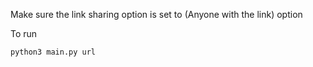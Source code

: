 Make sure the link sharing option is set to (Anyone with the link) option

To run

```bash
python3 main.py url
```
